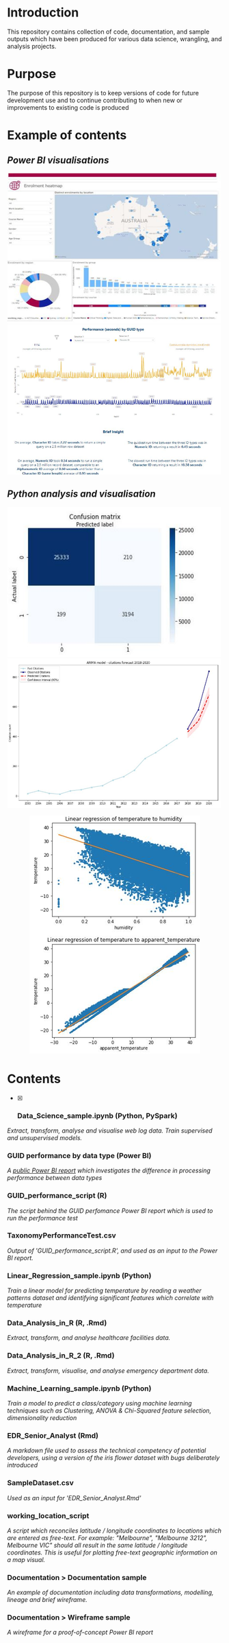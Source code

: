 # Introduction

This repository contains collection of code, documentation, and sample outputs which have been produced for various data science, wrangling, and analysis projects. 

# Purpose

The purpose of this repository is to keep versions of code for future development use and to continue contributing to when new or improvements to existing code is produced 

# Example of contents

## _Power BI visualisations_

<img src="https://github.com/DarthVidarr/Repos/blob/main/heatmap.JPG" width="500" height="350"> <img src="https://github.com/DarthVidarr/Repos/blob/main/Performance_Test_image.JPG" width="500" height="350">

## _Python analysis and visualisation_

<img src="https://github.com/DarthVidarr/Repos/blob/main/Confusion_Matrix_image.JPG" width="500" height="350"> <img src="https://github.com/DarthVidarr/Repos/blob/main/ARIMA_model.JPG" width="500" height="350">

<p align='center'>
<img src="https://github.com/DarthVidarr/Repos/blob/main/linear_regression.JPG"> 
</p>

# Contents

- [x] ### Data_Science_sample.ipynb (Python, PySpark)
_Extract, transform, analyse and visualise web log data. Train supervised and unsupervised models._

### GUID performance by data type (Power BI)
_A [public Power BI report](https://app.powerbi.com/view?r=eyJrIjoiMjQ2MWM5ZTUtMDJlYi00YThlLWE5MGUtMGIwNzQ5Y2E0N2RjIiwidCI6ImU3ZTAzMWZjLWY1MGEtNDA2OS05NWE5LTZmNGQ4OTgxYzdmMiJ9)
 which investigates the difference in processing performance between data types_

### GUID_performance_script (R)
_The script behind the GUID perfomance Power BI report which is used to run the performance test_

### TaxonomyPerformanceTest.csv

_Output of 'GUID_performance_script.R', and used as an input to the Power BI report._

### Linear_Regression_sample.ipynb (Python)

_Train a linear model for predicting temperature by reading a weather patterns dataset and identifying significant features which correlate with temperature_

### Data_Analysis_in_R (R, .Rmd)
_Extract, transform, and analyse healthcare facilities data._

### Data_Analysis_in_R_2 (R, .Rmd)

_Extract, transform, visualise, and analyse emergency department data._

### Machine_Learning_sample.ipynb (Python)

_Train a model to predict a class/category using machine learning techniques such as Clustering, ANOVA & Chi-Squared feature selection, dimensionality reduction_

### EDR_Senior_Analyst (Rmd)
_A markdown file used to assess the technical competency of potential developers, using a version of the iris flower dataset with bugs deliberately introduced_

### SampleDataset.csv
_Used as an input for 'EDR_Senior_Analyst.Rmd'_

### working_location_script

_A script which reconciles latitude / longitude coordinates to locations which are entered as free-text. For example: "Melbourne", "Melbourne 3212", Melbourne VIC" should all result in the same latitude / longitude coordinates. This is useful for plotting free-text geographic information on a map visual._

### Documentation > Documentation sample

_An example of documentation including data transformations, modelling, lineage and brief wireframe._

### Documentation > Wireframe sample

_A wireframe for a proof-of-concept Power BI report_

